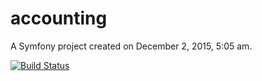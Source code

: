 accounting
==========

A Symfony project created on December 2, 2015, 5:05 am.

[![Build Status](https://travis-ci.org/ilya-martynyuk/accounting.svg?branch=master)](https://travis-ci.org/ilya-martynyuk/accounting)
